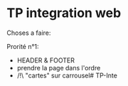 # TP integration web

Choses a faire: 

Prorité n°1:
- HEADER & FOOTER
- prendre la page dans l'ordre
- /!\ "cartes" sur carrousel# TP-Inte
